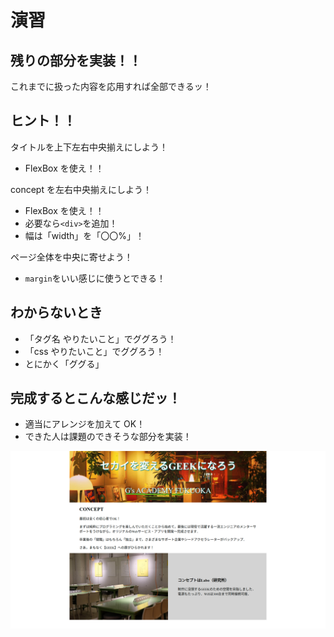# 演習

## 残りの部分を実装！！

これまでに扱った内容を応用すれば全部できるッ！

## ヒント！！

タイトルを上下左右中央揃えにしよう！

- FlexBox を使え！！

concept を左右中央揃えにしよう！

- FlexBox を使え！！
- 必要なら`<div>`を追加！
- 幅は「width」を「〇〇%」！

ページ全体を中央に寄せよう！

- `margin`をいい感じに使うとできる！

## わからないとき

- 「タグ名 やりたいこと」でググろう！
- 「css やりたいこと」でググろう！
- とにかく「ググる」

## 完成するとこんな感じだッ！

- 適当にアレンジを加えて OK！
- できた人は課題のできそうな部分を実装！

![練習用Webサイト](./img/html_css_work_done.png)

